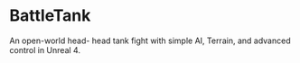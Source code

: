# BattleTank
An open-world head- head tank fight with simple AI, Terrain, and advanced control in Unreal 4.
